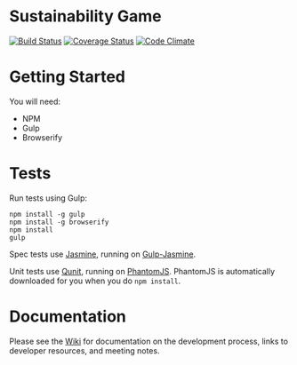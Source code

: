 Sustainability Game
===================

[![Build Status](https://travis-ci.org/gios-asu/sustainability-game.svg)](https://travis-ci.org/gios-asu/sustainability-game)
[![Coverage Status](https://coveralls.io/repos/gios-asu/sustainability-game/badge.svg?branch=develop&service=github)](https://coveralls.io/github/gios-asu/sustainability-game?branch=develop)
[![Code Climate](https://codeclimate.com/github/gios-asu/sustainability-game/badges/gpa.svg)](https://codeclimate.com/github/gios-asu/sustainability-game)

# Getting Started

You will need:

* NPM
* Gulp
* Browserify

# Tests

Run tests using Gulp:

```
npm install -g gulp
npm install -g browserify
npm install
gulp
```

Spec tests use [Jasmine](http://jasmine.github.io/), running on [Gulp-Jasmine](https://www.npmjs.com/package/gulp-jasmine).

Unit tests use [Qunit](http://qunitjs.com), running on [PhantomJS](http://phantomjs.org/download.html). PhantomJS is automatically downloaded for you when you do `npm install`.

# Documentation

Please see the [Wiki](https://github.com/gios-asu/sustainability-game/wiki) for documentation on the development process, links to developer resources, and meeting notes.

